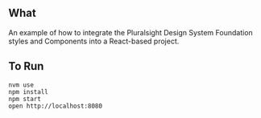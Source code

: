 ## What

An example of how to integrate the Pluralsight Design System Foundation styles and Components into a React-based project.

## To Run

```
nvm use
npm install
npm start
open http://localhost:8080
```
